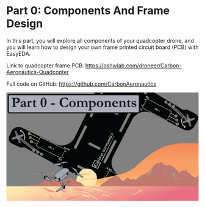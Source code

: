 # Part 0: Components And Frame Design

In this part, you will explore all components of your quadcopter drone, and you will learn how to design your own frame printed circuit board (PCB) with EasyEDA.

Link to quadcopter frame PCB: https://oshwlab.com/droneer/Carbon-Aeronautics-Quadcopter

Full code on GitHub: https://github.com/CarbonAeronautics

[![alt text](https://github.com/CarbonAeronautics/Part-0-ComponentsAndFrameDesign/blob/2ca68feb5c30cf78aa0afd0b210afae81d7e0bb5/THUMBNAIL_YOUTUBE.png?raw=true)](https://www.youtube.com/watch?v=fQhsgUEnV2w)

